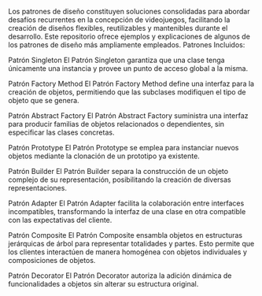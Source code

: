 Los patrones de diseño constituyen soluciones consolidadas para abordar desafíos recurrentes en la concepción de videojuegos, facilitando la creación de diseños flexibles, reutilizables y mantenibles durante el desarrollo. Este repositorio ofrece ejemplos y explicaciones de algunos de los patrones de diseño más ampliamente empleados.
Patrones Incluidos:

Patrón Singleton
El Patrón Singleton garantiza que una clase tenga únicamente una instancia y provee un punto de acceso global a la misma.

Patrón Factory Method
El Patrón Factory Method define una interfaz para la creación de objetos, permitiendo que las subclases modifiquen el tipo de objeto que se genera.

Patrón Abstract Factory
El Patrón Abstract Factory suministra una interfaz para producir familias de objetos relacionados o dependientes, sin especificar las clases concretas.

Patrón Prototype
El Patrón Prototype se emplea para instanciar nuevos objetos mediante la clonación de un prototipo ya existente.

Patrón Builder
El Patrón Builder separa la construcción de un objeto complejo de su representación, posibilitando la creación de diversas representaciones.

Patrón Adapter
El Patrón Adapter facilita la colaboración entre interfaces incompatibles, transformando la interfaz de una clase en otra compatible con las expectativas del cliente.

Patrón Composite
El Patrón Composite ensambla objetos en estructuras jerárquicas de árbol para representar totalidades y partes. Esto permite que los clientes interactúen de manera homogénea con objetos individuales y composiciones de objetos.

Patrón Decorator
El Patrón Decorator autoriza la adición dinámica de funcionalidades a objetos sin alterar su estructura original.






